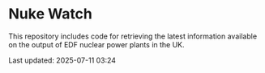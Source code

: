 # Nuke Watch

This repository includes code for retrieving the latest information available on the output of EDF nuclear power plants in the UK.

Last updated: 2025-07-11 03:24